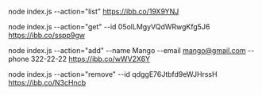 node index.js --action="list"
https://ibb.co/19X9YNJ

node index.js --action="get" --id 05olLMgyVQdWRwgKfg5J6
https://ibb.co/sspp9gw

node index.js --action="add" --name Mango --email mango@gmail.com --phone 322-22-22
https://ibb.co/wWV2X6Y

node index.js --action="remove" --id qdggE76Jtbfd9eWJHrssH
https://ibb.co/N3cHncb
